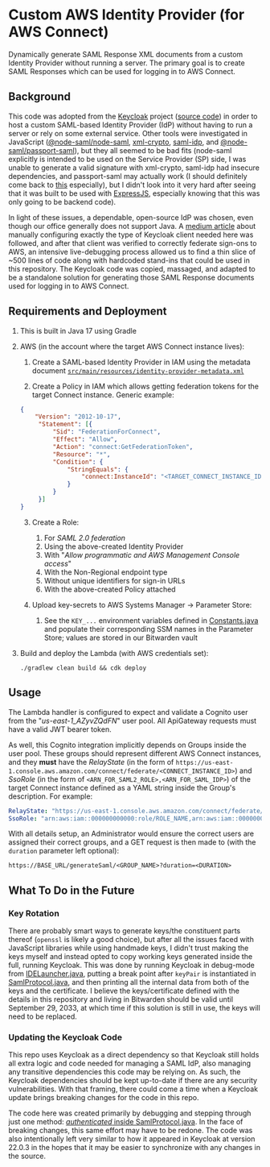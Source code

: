 # Custom AWS Identity Provider (for AWS Connect)

Dynamically generate SAML Response XML documents from a custom Identity Provider
without running a server. The primary goal is to create SAML Responses which can
be used for logging in to AWS Connect.

## Background

This code was adopted from the [Keycloak](https://www.keycloak.org/) project
([source code](https://github.com/keycloak/keycloak)) in order to host a custom
SAML-based Identity Provider (IdP) without having to run a server or rely on
some external service. Other tools were investigated in JavaScript 
([@node-saml/node-saml](https://github.com/node-saml/node-saml/),
[xml-crypto](https://github.com/node-saml/xml-crypto/),
[saml-idp](https://github.com/mcguinness/saml-idp), and
[@node-saml/passport-saml](http://www.passportjs.org/packages/passport-saml/)),
but they all seemed to be bad fits (node-saml explicitly is intended to be used
on the Service Provider (SP) side, I was unable to generate a valid signature
with xml-crypto, saml-idp had insecure dependencies, and passport-saml may
actually work (I should definitely come back to
[this](https://github.com/node-saml/passport-saml/blob/master/docs/xml-signing-example.js)
especially), but I didn't look into it very hard after seeing that it was built
to be used with [ExpressJS](https://expressjs.com/), especially knowing that
this was only going to be backend code).

In light of these issues, a dependable, open-source IdP was chosen, even though
our office generally does not support Java. A 
[medium article](https://neuw.medium.com/aws-connect-saml-based-identity-provider-using-keycloak-9b3e6d0111e6)
about manually configuring exactly the type of Keycloak client needed here was
followed, and after that client was verified to correctly federate sign-ons to
AWS, an intensive live-debugging process allowed us to find a thin slice of ~500
lines of code along with hardcoded stand-ins that could be used in this
repository. The Keycloak code was copied, massaged, and adapted to be a
standalone solution for generating those SAML Response documents used for
logging in to AWS Connect.

## Requirements and Deployment

1. This is built in Java 17 using Gradle

2. AWS (in the account where the target AWS Connect instance lives):
   1. Create a SAML-based Identity Provider in IAM using the metadata document
      [`src/main/resources/identity-provider-metadata.xml`](src/main/resources/identity-provider-metadata.xml)

   2. Create a Policy in IAM which allows getting federation tokens for the
      target Connect instance. Generic example:
   ```json
   {
       "Version": "2012-10-17",
        "Statement": [{
            "Sid": "FederationForConnect",
            "Effect": "Allow",
            "Action": "connect:GetFederationToken",
            "Resource": "*",
            "Condition": {
                "StringEquals": {
                    "connect:InstanceId": "<TARGET_CONNECT_INSTANCE_ID>"
                }
            }
        }]
   }
   ```

   3. Create a Role:
      1. For _SAML 2.0 federation_
      2. Using the above-created Identity Provider
      3. With "_Allow programmatic and AWS Management Console access_"
      4. With the Non-Regional endpoint type
      5. Without unique identifiers for sign-in URLs
      6. With the above-created Policy attached

   4. Upload key-secrets to AWS Systems Manager -> Parameter Store:
      1. See the `KEY_...` environment variables defined in
         [Constants.java](src/main/java/gov/nj/innovation/customAwsIdp/util/Constants.java)
         and populate their corresponding SSM names in the Parameter Store;
         values are stored in our Bitwarden vault

3. Build and deploy the Lambda (with AWS credentials set):
   ```commandline
   ./gradlew clean build && cdk deploy
   ```

## Usage

The Lambda handler is configured to expect and validate a Cognito user from the
"_us-east-1_AZyvZQdFN_" user pool. All ApiGateway requests must have a valid JWT
bearer token.

As well, this Cognito integration implicitly depends on Groups inside the user
pool. These groups should represent different AWS Connect instances, and they
**must** have the _RelayState_ (in the form of 
`https://us-east-1.console.aws.amazon.com/connect/federate/<CONNECT_INSTANCE_ID>`)
and _SsoRole_ (in the form of `<ARN_FOR_SAML2_ROLE>,<ARN_FOR_SAML_IDP>`) of the
target Connect instance defined as a YAML string inside the Group's description.
For example:
```yaml
RelayState: "https://us-east-1.console.aws.amazon.com/connect/federate/00000000-0000-0000-0000-000000000000"
SsoRole: "arn:aws:iam::000000000000:role/ROLE_NAME,arn:aws:iam::000000000000:saml-provider/IDP_NAME"
```

With all details setup, an Administrator would ensure the correct users are
assigned their correct groups, and a GET request is then made to (with the `duration` parameter left optional):
```
https://BASE_URL/generateSaml/<GROUP_NAME>?duration=<DURATION>
```

## What To Do in the Future

### Key Rotation

There are probably smart ways to generate keys/the constituent parts thereof
(`openssl` is likely a good choice), but after all the issues faced with
JavaScript libraries while using handmade keys, I didn't trust making the keys
myself and instead opted to copy working keys generated inside the full, running
Keycloak. This was done by running Keycloak in debug-mode from
[IDELauncher.java](https://github.com/keycloak/keycloak/blob/074e85b4b6b200d0554c07aba8ea1221ba79aab6/quarkus/server/src/main/java/org/keycloak/quarkus/_private/IDELauncher.java),
putting a break point after `keyPair` is instantiated in
[SamlProtocol.java](https://github.com/keycloak/keycloak/blob/074e85b4b6b200d0554c07aba8ea1221ba79aab6/services/src/main/java/org/keycloak/protocol/saml/SamlProtocol.java#L480),
and then printing all the internal data from both of the keys and the
certificate. I believe the keys/certificate defined with the details in this
repository and living in Bitwarden should be valid until September 29, 2033, at
which time if this solution is still in use, the keys will need to be replaced.

### Updating the Keycloak Code

This repo uses Keycloak as a direct dependency so that Keycloak still holds
all extra logic and code needed for managing a SAML IdP, also managing any
transitive dependencies this code may be relying on. As such, the Keycloak
dependencies should be kept up-to-date if there are any security
vulnerabilities. With that framing, there could come a time when a Keycloak
update brings breaking changes for the code in this repo.

The code here was created primarily by debugging and stepping through just one
method:
[_authenticated_ inside SamlProtocol.java](https://github.com/keycloak/keycloak/blob/074e85b4b6b200d0554c07aba8ea1221ba79aab6/services/src/main/java/org/keycloak/protocol/saml/SamlProtocol.java#L423).
In the face of breaking changes, this same effort may have to be redone. The
code was also intentionally left very similar to how it appeared in Keycloak at
version 22.0.3 in the hopes that it may be easier to synchronize with any
changes in the source.
